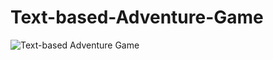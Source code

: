 # Text-based-Adventure-Game

![Text-based Adventure Game](https://github.com/user-attachments/assets/0ae4eaec-4176-4db9-af1b-1f4ba655a3c6)
